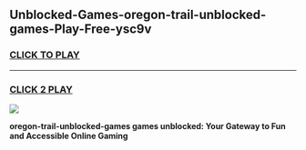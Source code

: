 
## Unblocked-Games-oregon-trail-unblocked-games-Play-Free-ysc9v
<h3>
<a href="https://premium76.site?title=oregon-trail-unblocked-games&ref=10A">CLICK TO PLAY</a></h3>
<hr>

<h3>
<a href="https://premium76.site?title=oregon-trail-unblocked-games&ref=10A">CLICK 2 PLAY</a>
  
</h3>

<a href="https://premium76.site?title=oregon-trail-unblocked-games&ref=10A"><img src="https://clearcache.store/games.png"></a>


**oregon-trail-unblocked-games games unblocked: Your Gateway to Fun and Accessible Online Gaming**
